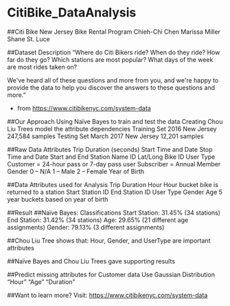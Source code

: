 # CitiBike_DataAnalysis
##Citi Bike New Jersey Bike Rental Program
Chieh-Chi Chen
Marissa Miller
Shane St. Luce

##Dataset Description
“Where do Citi Bikers ride?
When do they ride?
How far do they go?
Which stations are most popular?
What days of the week are most rides taken on?

We've heard all of these questions and more from you, and we're happy to provide the data to help you discover the answers to these questions and more.”
- from https://www.citibikenyc.com/system-data

##Our Approach
Using Naïve Bayes to train and test the data
Creating Chou Liu Trees model the attribute dependencies
Training Set
2016 New Jersey
247,584 samples
Testing Set
March 2017 New Jersey
12,201 samples

##Raw Data Attributes
Trip Duration (seconds)
Start Time and Date
Stop Time and Date
Start and End Station
Name
ID
Lat/Long
Bike ID
User Type
Customer = 24-hour pass or 7-day pass user
Subscriber = Annual Member
Gender
0 – N/A
1 – Male
2 – Female
Year of Birth

##Data Attributes used for Analysis
Trip Duration 
Hour
Hour bucket bike is returned to a station
Start Station ID
End Station ID
User Type
Gender
Age
5 year buckets based on year of birth


##Result
##Naïve Bayes: Classifications
Start Station: 31.45% (34 stations)
End Station: 31.42% (34 stations)
Age: 29.65% (21 different age assignments)
Gender: 79.13% (3 different assignments)

##Chou Liu Tree shows that: Hour, Gender, and UserType are important attributes

##Naïve Bayes and Chou Liu Trees gave supporting results

##Predict missing attributes for Customer data
Use Gaussian Distribution
“Hour”
“Age”
“Duration”

##Want to learn more? Visit:
https://www.citibikenyc.com/system-data

